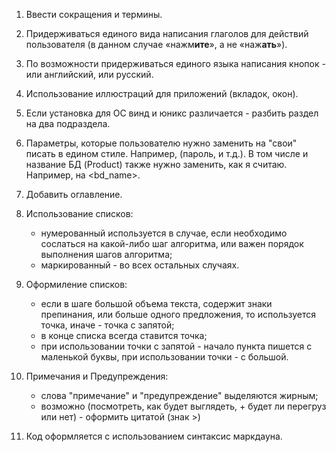 1. Ввести сокращения и термины.
2. Придерживаться единого вида написания глаголов для действий пользователя (в данном случае «нажм**ите**», а не «наж**ать**»).
3. По возможности придерживаться единого языка написания кнопок - или английский, или русский.
4. Использование иллюстраций для приложений (вкладок, окон).
5. Если установка для ОС винд и юникс различается - разбить раздел на два подраздела. 
6. Параметры, которые пользователю нужно заменить на "свои" писать в едином стиле. Например, <username> (пароль, и т.д.). В том числе и название БД (Product) также нужно заменить, как я считаю. Например, на <bd_name>.
7. Добавить оглавление. 

8. Использование списков:
      * нумерованный используется в случае, если необходимо сослаться на какой-либо шаг алгоритма, или важен порядок выполнения шагов алгоритма;
      * маркированный - во всех остальных случаях.
9. Оформиление списков:
   * если в шаге большой объема текста, содержит знаки препинания, или больше одного предложения, то используется точка, иначе - точка с запятой;
    *  в конце списка всегда ставится точка;
    *  при использовании точки с запятой - начало пункта пишется с маленькой буквы, при использовании точки - с большой.
10. Примечания и Предупреждения:
    * слова "примечание" и "предупреждение" выделяются жирным;
    * возможно (посмотреть, как будет выглядеть, + будет ли перегруз или нет) - оформить цитатой (знак >)    
11. Код оформляется с использованием синтаксис маркдауна.



